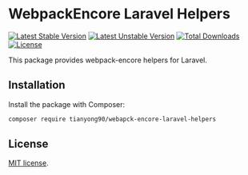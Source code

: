 # WebpackEncore Laravel Helpers

[![Latest Stable Version](https://poser.pugx.org/tianyong90/webpack-encore-laravel-helpers/v/stable)](https://packagist.org/packages/tianyong90/webpack-encore-laravel-helpers)
[![Latest Unstable Version](https://poser.pugx.org/tianyong90/webpack-encore-laravel-helpers/v/unstable)](https://packagist.org/packages/tianyong90/webpack-encore-laravel-helpers)
[![Total Downloads](https://poser.pugx.org/tianyong90/webpack-encore-laravel-helpers/downloads)](https://packagist.org/packages/tianyong90/webpack-encore-laravel-helpers)
[![License](https://poser.pugx.org/tianyong90/webpack-encore-laravel-helpers/license)](https://packagist.org/packages/tianyong90/webpack-encore-laravel-helpers)

This package provides webpack-encore helpers for Laravel.

## Installation

Install the package with Composer:

```bash
composer require tianyong90/webapck-encore-laravel-helpers
```

## License

[MIT license](https://opensource.org/licenses/MIT).
